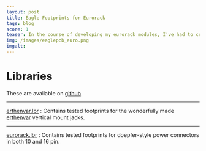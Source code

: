 ```yaml
---
layout: post
title: Eagle Footprints for Eurorack
tags: blog
score: 1
teaser: In the course of developing my eurorack modules, I've had to create some custom EAGLE footprints.  Here they are under a permissive license!
img: /images/eaglepcb_euro.png
imgalt: 
---
```

# Libraries

These are available on [github](https://github.com/russellmcc/eurorack_eagle)

--------

[erthenvar.lbr](https://raw.github.com/russellmcc/eurorack_eagle/master/erthenvar.lbr) 
:   Contains tested footprints for the wonderfully made
    [erthenvar](http://erthenvar.com/store/eurodiy/35hardware)
    vertical mount jacks.

--------

[eurorack.lbr](https://raw.github.com/russellmcc/eurorack_eagle/master/eurorack.lbr)
:   Contains tested footprints for doepfer-style power connectors
    in both 10 and 16 pin.

